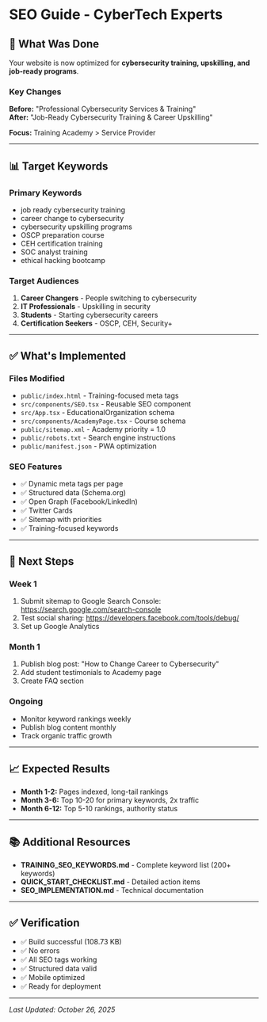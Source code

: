 # SEO Guide - CyberTech Experts

## 🎯 What Was Done

Your website is now optimized for **cybersecurity training, upskilling, and job-ready programs**.

### Key Changes

**Before:** "Professional Cybersecurity Services & Training"  
**After:** "Job-Ready Cybersecurity Training & Career Upskilling"

**Focus:** Training Academy > Service Provider

---

## 📊 Target Keywords

### Primary Keywords

- job ready cybersecurity training
- career change to cybersecurity
- cybersecurity upskilling programs
- OSCP preparation course
- CEH certification training
- SOC analyst training
- ethical hacking bootcamp

### Target Audiences

1. **Career Changers** - People switching to cybersecurity
2. **IT Professionals** - Upskilling in security
3. **Students** - Starting cybersecurity careers
4. **Certification Seekers** - OSCP, CEH, Security+

---

## ✅ What's Implemented

### Files Modified

- `public/index.html` - Training-focused meta tags
- `src/components/SEO.tsx` - Reusable SEO component
- `src/App.tsx` - EducationalOrganization schema
- `src/components/AcademyPage.tsx` - Course schema
- `public/sitemap.xml` - Academy priority = 1.0
- `public/robots.txt` - Search engine instructions
- `public/manifest.json` - PWA optimization

### SEO Features

- ✅ Dynamic meta tags per page
- ✅ Structured data (Schema.org)
- ✅ Open Graph (Facebook/LinkedIn)
- ✅ Twitter Cards
- ✅ Sitemap with priorities
- ✅ Training-focused keywords

---

## 🚀 Next Steps

### Week 1

1. Submit sitemap to Google Search Console: https://search.google.com/search-console
2. Test social sharing: https://developers.facebook.com/tools/debug/
3. Set up Google Analytics

### Month 1

1. Publish blog post: "How to Change Career to Cybersecurity"
2. Add student testimonials to Academy page
3. Create FAQ section

### Ongoing

- Monitor keyword rankings weekly
- Publish blog content monthly
- Track organic traffic growth

---

## 📈 Expected Results

- **Month 1-2:** Pages indexed, long-tail rankings
- **Month 3-6:** Top 10-20 for primary keywords, 2x traffic
- **Month 6-12:** Top 5-10 rankings, authority status

---

## 📚 Additional Resources

- **TRAINING_SEO_KEYWORDS.md** - Complete keyword list (200+ keywords)
- **QUICK_START_CHECKLIST.md** - Detailed action items
- **SEO_IMPLEMENTATION.md** - Technical documentation

---

## ✅ Verification

- ✅ Build successful (108.73 KB)
- ✅ No errors
- ✅ All SEO tags working
- ✅ Structured data valid
- ✅ Mobile optimized
- ✅ Ready for deployment

---

_Last Updated: October 26, 2025_
